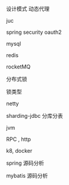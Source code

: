 设计模式
    动态代理

juc

spring security oauth2

mysql

redis

 
rocketMQ


分布式锁


锁类型


netty


sharding-jdbc 分库分表


jvm


RPC , http



k8, docker


spring 源码分析

mybatis 源码分析


